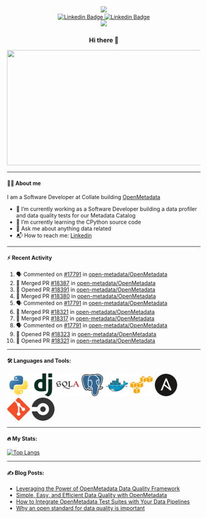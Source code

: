 <div id="header" align="center">
  <img src="https://media.giphy.com/media/5eLDrEaRGHegx2FeF2/giphy.gif" width="100"/>
</div>
<div id="badges" align="center">
  <a href="https://www.linkedin.com/in/teddycrepineau/">
    <img src="https://shields.io/badge/Linkedin-blue?logo=linkedin&logoColor=white&style=for-the-badge" alt="Linkedin Badge"/>
  </a>
  <a href="https://medium.com/@teddycrpineau">
    <img src="https://shields.io/badge/Medium-black?logo=medium&logoColor=white&style=for-the-badge" alt="Linkedin Badge"/>
  </a>
</div>
<div align="center">
  <img src="https://komarev.com/ghpvc/?username=TeddyCr&color=blue&style=flat-square" />
</div>

<h3 align="center">
Hi there 👋
</h3>
<div align="center">
  <img src="https://media.giphy.com/media/L8K62iTDkzGX6/giphy.gif" width="600" height="300"/>
</div>

---

#### :technologist: About me
I am a Software Developer at Collate building <a href="https://open-metadata.org"/>OpenMetadata</a>
- 🔭 I’m currently working as a Software Developer building a data profiler and data quality tests for our Metadata Catalog
- 🐍 I’m currently learning the CPython source code
- 💬 Ask me about anything data related
- 📬 How to reach me: [Linkedin](https://shields.io/badge/Linkedin-blue?logo=linkedin&logoColor=white&style=for-the-badge)

---

#### ⚡️ Recent Activity
<!--START_SECTION:activity-->
1. 🗣 Commented on [#17791](https://github.com/open-metadata/OpenMetadata/issues/17791#issuecomment-2437208473) in [open-metadata/OpenMetadata](https://github.com/open-metadata/OpenMetadata)
2. 🎉 Merged PR [#18387](https://github.com/open-metadata/OpenMetadata/pull/18387) in [open-metadata/OpenMetadata](https://github.com/open-metadata/OpenMetadata)
3. 💪 Opened PR [#18391](https://github.com/open-metadata/OpenMetadata/pull/18391) in [open-metadata/OpenMetadata](https://github.com/open-metadata/OpenMetadata)
4. 🎉 Merged PR [#18380](https://github.com/open-metadata/OpenMetadata/pull/18380) in [open-metadata/OpenMetadata](https://github.com/open-metadata/OpenMetadata)
5. 🗣 Commented on [#17791](https://github.com/open-metadata/OpenMetadata/issues/17791#issuecomment-2429427531) in [open-metadata/OpenMetadata](https://github.com/open-metadata/OpenMetadata)
6. 🎉 Merged PR [#18321](https://github.com/open-metadata/OpenMetadata/pull/18321) in [open-metadata/OpenMetadata](https://github.com/open-metadata/OpenMetadata)
7. 🎉 Merged PR [#18317](https://github.com/open-metadata/OpenMetadata/pull/18317) in [open-metadata/OpenMetadata](https://github.com/open-metadata/OpenMetadata)
8. 🗣 Commented on [#17791](https://github.com/open-metadata/OpenMetadata/issues/17791#issuecomment-2422069632) in [open-metadata/OpenMetadata](https://github.com/open-metadata/OpenMetadata)
9. 💪 Opened PR [#18323](https://github.com/open-metadata/OpenMetadata/pull/18323) in [open-metadata/OpenMetadata](https://github.com/open-metadata/OpenMetadata)
10. 💪 Opened PR [#18321](https://github.com/open-metadata/OpenMetadata/pull/18321) in [open-metadata/OpenMetadata](https://github.com/open-metadata/OpenMetadata)
<!--END_SECTION:activity-->

---

#### :hammer_and_wrench: Languages and Tools:
<div>
   <img src="https://github.com/devicons/devicon/blob/master/icons/python/python-original.svg" width="60" height="60"/>
   <img src="https://github.com/devicons/devicon/blob/master/icons/django/django-plain.svg" width="60" height="60"/>
   <img src="https://github.com/devicons/devicon/blob/master/icons/sqlalchemy/sqlalchemy-original.svg" width="60" height="60"/>
   <img src="https://github.com/devicons/devicon/blob/master/icons/postgresql/postgresql-original.svg" width="60" height="60"/>
   <img src="https://github.com/devicons/devicon/blob/master/icons/docker/docker-original.svg" width="60" height="60"/>
   <img src="https://github.com/devicons/devicon/blob/master/icons/amazonwebservices/amazonwebservices-original.svg" width="60" height="60"/>
   <img src="https://github.com/devicons/devicon/blob/master/icons/ansible/ansible-original.svg" width="60" height="60"/>
   <img src="https://github.com/devicons/devicon/blob/master/icons/git/git-original.svg" width="60" height="60"/>
   <img src="https://github.com/devicons/devicon/blob/master/icons/circleci/circleci-plain.svg" width="60" height="60"/>
</div>

---

#### 🔥 My Stats:
[![Top Langs](https://github-readme-stats.vercel.app/api/top-langs/?username=TeddyCr&layout=compact&hide=javascript,html,css)](https://github.com/anuraghazra/github-readme-stats)

---

#### ✍️ Blog Posts:
<!-- BLOG-POST-LIST:START -->
- [Leveraging the Power of OpenMetadata Data Quality Framework](https://blog.open-metadata.org/leveraging-the-power-of-openmetadata-data-quality-framework-385ba2d8eaf?source=rss-16e0670af08f------2)
- [Simple, Easy, and Efficient Data Quality with OpenMetadata](https://blog.open-metadata.org/simple-easy-and-efficient-data-quality-with-openmetadata-1c4e7d329364?source=rss-16e0670af08f------2)
- [How to Integrate OpenMetadata Test Suites with Your Data Pipelines](https://blog.open-metadata.org/how-to-integrate-openmetadata-test-suites-with-your-data-pipelines-d83fb55fa494?source=rss-16e0670af08f------2)
- [Why an open standard for data quality is important](https://blog.open-metadata.org/why-are-we-building-a-data-quality-standard-1753fae87259?source=rss-16e0670af08f------2)
<!-- BLOG-POST-LIST:END -->
